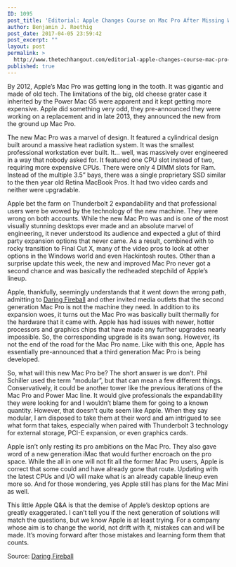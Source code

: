 ```yaml
---
ID: 1095
post_title: 'Editorial: Apple Changes Course on Mac Pro After Missing With Current Generation'
author: Benjamin J. Roethig
post_date: 2017-04-05 23:59:42
post_excerpt: ""
layout: post
permalink: >
  http://www.thetechhangout.com/editorial-apple-changes-course-mac-pro-missing-current-generation/
published: true
---
```

By 2012, Apple’s Mac Pro was getting long in the tooth.  It was gigantic and made of old tech.  The limitations of the big, old cheese grater case it inherited by the Power Mac G5 were apparent and it kept getting more expensive.  Apple did something very odd, they pre-announced they were working on a replacement and in late 2013, they announced the new from the ground up Mac Pro.

The new Mac Pro was a marvel of design.  It featured a cylindrical design built around a massive heat radiation system.  It was the smallest professional workstation ever built.  It… well, was massively over engineered in a way that nobody asked for.  It featured one CPU slot instead of two, requiring more expensive CPUs.  There were only 4 DIMM slots for Ram.  Instead of the multiple 3.5” bays, there was a single proprietary SSD similar to the then year old Retina MacBook Pros.  It had two video cards and neither were upgradable.

Apple bet the farm on Thunderbolt 2 expandability and that professional users were be wowed by the technology of the new machine. They were wrong on both accounts.  While the new Mac Pro was and is one of the most visually stunning desktops ever made and an absolute marvel of engineering, it never understood its audience and expected a glut of third party expansion options that never came.  As a result, combined with to rocky transition to Final Cut X, many of the video pros to look at other options in the Windows world and even Hackintosh routes.  Other than a surprise update this week, the new and improved Mac Pro never got a second chance and was basically the redheaded stepchild of Apple’s lineup.

Apple, thankfully, seemingly understands that it went down the wrong path, admitting to [Daring Fireball](http://daringfireball.net/2017/04/the_mac_pro_lives) and other invited media outlets that  the second generation Mac Pro is not the machine they need.  In addition to its expansion woes, it turns out the Mac Pro was basically built thermally for the hardware that it came with.  Apple has had issues with newer, hotter processors and graphics chips that have made any further upgrades nearly impossible.  So, the corresponding upgrade is its swan song.  However, its not the end of the road for the Mac Pro name.  Like with this one, Apple has essentially pre-announced that a third generation Mac Pro is being developed.  

So, what will this new Mac Pro be?  The short answer is we don’t.  Phil Schiller used the term “modular”, but that can mean a few different things.  Conservatively, it could be another tower like the previous iterations of the Mac Pro and Power Mac line.  It would give professionals the expandability they were looking for and I wouldn’t blame them for going to a known quantity.  However, that doesn’t quite seem like Apple.  When they say modular, I am disposed to take them at their word and am intrigued to see what form that takes, especially when paired with Thunderbolt 3 technology for external storage, PCI-E expansion, or even graphics cards.

Apple isn’t only resting its pro ambitions on the Mac Pro.  They also gave word of a new generation iMac that would further encroach on the pro space.  While the all in one will not fit all the former Mac Pro users, Apple is correct that some could and have already gone that route.  Updating with the latest CPUs and I/O will make what is an already capable lineup even more so.  And for those wondering, yes Apple still has plans for the Mac Mini as well.

This little Apple Q&A is that the demise of Apple’s desktop options are greatly exaggerated.  I can’t tell you if the next generation of solutions will match the questions, but we know Apple is at least trying.  For a company whose aim is to change the world, not drift with it, mistakes can and will be made.  It’s moving forward after those mistakes and learning form them that counts.

Source: [Daring Fireball](http://daringfireball.net/2017/04/the_mac_pro_lives)